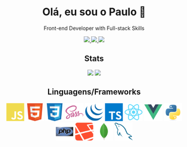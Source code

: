 <h1 align="center">Olá, eu sou o Paulo 👋</h1>

<p align="center">Front-end Developer with Full-stack Skills</p>

<div align="center">
    <a href="mailto:phvcandido@gmail.com">
       <img src="https://img.shields.io/badge/-Gmail-%23333?style=for-the-badge&logo=gmail&logoColor=white" target="_blank">
   </a>
    <a href="https://www.linkedin.com/in/paulhenriquev/" target="_blank">
       <img src="https://img.shields.io/badge/-Linkedin-%230077B5?style=for-the-badge&logo=linkedin&logoColor=white" target="_blank">
   </a>
   <a href="http://lattes.cnpq.br/1994196517067630" target="_blank">
       <img src="https://img.shields.io/badge/-Lattes-%230077B5?style=for-the-badge&logo=cv&logoColor=white" target="_blank">
   </a>
</div>

<h2 align="center">Stats</h2>

<div align="center">
   <img height="160em" src="https://github-readme-stats.vercel.app/api?username=paulhenrique&show_icons=true&count_private=true&include_all_commits=true&theme=vue-dark&layout=compact" />
   <img height="160em" src="https://github-readme-stats.vercel.app/api/top-langs/?username=anuraghazra&layout=compact&theme=vue-dark" />
</div>

<h2 align="center">Linguagens/Frameworks</h2>

<div align="center">
   <img width="50em" src="https://raw.githubusercontent.com/devicons/devicon/master/icons/javascript/javascript-plain.svg" />
   <img width="50em" src="https://raw.githubusercontent.com/devicons/devicon/master/icons/html5/html5-original.svg" />
   <img width="50em" src="https://raw.githubusercontent.com/devicons/devicon/master/icons/css3/css3-original.svg" />
   <img width="50em" src="https://raw.githubusercontent.com/devicons/devicon/master/icons/sass/sass-original.svg" />
   <img width="50em" src="https://raw.githubusercontent.com/devicons/devicon/master/icons/jquery/jquery-original.svg" />
   <img width="50em" src="https://raw.githubusercontent.com/devicons/devicon/master/icons/typescript/typescript-plain.svg" />
   <img width="50em" src="https://raw.githubusercontent.com/devicons/devicon/master/icons/react/react-original.svg" />
   <img width="50em" src="https://raw.githubusercontent.com/devicons/devicon/master/icons/vuejs/vuejs-original.svg" />
   <img width="50em" src="https://raw.githubusercontent.com/devicons/devicon/master/icons/python/python-original.svg" />
   <img width="50em" src="https://raw.githubusercontent.com/devicons/devicon/master/icons/php/php-original.svg" />
   <img width="50em" src="https://raw.githubusercontent.com/devicons/devicon/master/icons/laravel/laravel-plain.svg" />
   <img width="50em" src="https://raw.githubusercontent.com/devicons/devicon/master/icons/mongodb/mongodb-original.svg" />
   <img width="50em" src="https://raw.githubusercontent.com/devicons/devicon/master/icons/mysql/mysql-original.svg" />
</div>



 


